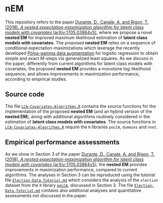# nEM
This repository refers to the paper  [Durante, D., Canale, A. and Rigon, T. (2018). *A nested expectation-maximization algorithm for latent class models with covariates* \[arXiv:1705.03864v5\]](https://arxiv.org/abs/1705.03864v4), where we propose a novel **nested EM** for improved maximum likelihood estimation of **latent class models with covariates**. The proposed **nested EM**  relies on a sequence of conditional expectation-maximizations which leverage the recently developed [Pòlya-gamma data augmentation](http://www.tandfonline.com/doi/abs/10.1080/01621459.2013.829001) for logistic regression to obtain simple and exact M-steps via generalized least squares. As we discuss in the paper, differently from current algorithms for latent class models with covariates, the proposed **nested EM** provides a monotone log-likelihood sequence, and allows improvements in maximization performance, according to empirical studies.

## Source code

The file [`LCA-Covariates-Algorithms.R`](https://github.com/danieledurante/nEM/blob/master/LCA-Covariates-Algorithms.R) contains the source functions for the implementation of the proposed **nested EM** (and an hybrid version of the **nested EM**), along with additional algorithms routinely considered in the estimation of **latent class models with covariates**. The source functions in [`LCA-Covariates-Algorithms.R`](https://github.com/danieledurante/nEM/blob/master/LCA-Covariates-Algorithms.R) require the `R` libraries `poLCA`, `dummies` and `nnet`.

## Empirical performance assessments

As we show in Section 3 of the paper [Durante, D., Canale, A. and Rigon, T. (2018). *A nested expectation-maximization algorithm for latent class models with covariates* \[arXiv:1705.03864v5\]](https://arxiv.org/abs/1705.03864v4), the **nested EM** provides improvements in maximization performance, compared to current algorithms. The analyses in Section 3 can be reproduced using the tutorial file [`Election-Data-Tutorial.md`](https://github.com/danieledurante/nEM/blob/master/Election-Data-Tutorial.md) which considers the analysis of the `election` dataset from the `R` library [`poLCA`](https://www.jstatsoft.org/article/view/v042i10), discussed in Section 3. The file [`Election-Data-Tutorial.md`](https://github.com/danieledurante/nEM/blob/master/Election-Data-Tutorial.md) contains also additional analyses and quantitative assessments not discussed in the paper.
